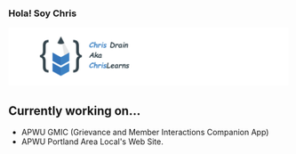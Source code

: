 ### Hola! Soy Chris

![Chris Drain's Logo](https://github.com/ChrisDrainOP/ChrisDrainOP/blob/main/githubChrisLearnsBanner.png?raw=true)


## Currently working on...
- APWU GMIC (Grievance and Member Interactions Companion App)
- APWU Portland Area Local's Web Site.
